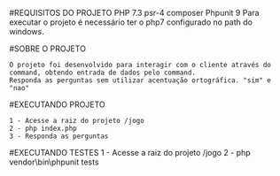 
#REQUISITOS DO PROJETO
PHP 7.3
psr-4
composer
Phpunit 9
Para executar o projeto é necessário ter o php7 configurado no path do windows.

#SOBRE O PROJETO

    O projeto foi desenvolvido para interagir com o cliente através do command, obtendo entrada de dados pelo command.
    Responda as perguntas sem utilizar acentuação ortográfica. "sim" e "nao"

#EXECUTANDO PROJETO

    1 - Acesse a raiz do projeto /jogo
    2 - php index.php
    3 - Responda as perguntas


#EXECUTANDO TESTES
    1 - Acesse a raiz do projeto /jogo
    2 - php vendor\bin\phpunit tests
    
